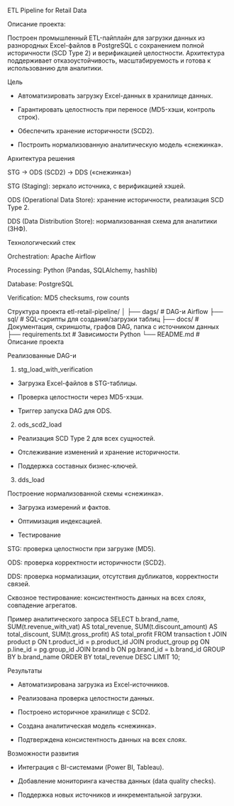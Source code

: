 ETL Pipeline for Retail Data

Описание проекта:

Построен промышленный ETL-пайплайн для загрузки данных из разнородных Excel-файлов в PostgreSQL с сохранением полной историчности (SCD Type 2) и верификацией целостности. Архитектура поддерживает отказоустойчивость, масштабируемость и готова к использованию для аналитики.


Цель

- Автоматизировать загрузку Excel-данных в хранилище данных.

- Гарантировать целостность при переносе (MD5-хэши, контроль строк).

- Обеспечить хранение историчности (SCD2).

- Построить нормализованную аналитическую модель «снежинка».


Архитектура решения

STG → ODS (SCD2) → DDS («снежинка»)

STG (Staging): зеркало источника, с верификацией хэшей.

ODS (Operational Data Store): хранение историчности, реализация SCD Type 2.

DDS (Data Distribution Store): нормализованная схема для аналитики (3НФ).


Технологический стек

Orchestration: Apache Airflow

Processing: Python (Pandas, SQLAlchemy, hashlib)

Database: PostgreSQL

Verification: MD5 checksums, row counts


Структура проекта
etl-retail-pipeline/
│
├── dags/               # DAG-и Airflow
├── sql/                # SQL-скрипты для создания/загрузки таблиц
├── docs/               # Документация, скриншоты, графов DAG, папка с источником данных
├── requirements.txt    # Зависимости Python
└── README.md           # Описание проекта

Реализованные DAG-и
1. stg_load_with_verification

- Загрузка Excel-файлов в STG-таблицы.

- Проверка целостности через MD5-хэши.

- Триггер запуска DAG для ODS.

2. ods_scd2_load

- Реализация SCD Type 2 для всех сущностей.

- Отслеживание изменений и хранение историчности.

- Поддержка составных бизнес-ключей.

3. dds_load

Построение нормализованной схемы «снежинка».

- Загрузка измерений и фактов.

- Оптимизация индексацией.

- Тестирование

STG: проверка целостности при загрузке (MD5).

ODS: проверка корректности историчности (SCD2).

DDS: проверка нормализации, отсутствия дубликатов, корректности связей.

Сквозное тестирование: консистентность данных на всех слоях, совпадение агрегатов.

Пример аналитического запроса
SELECT 
    b.brand_name,
    SUM(t.revenue_with_vat) AS total_revenue,
    SUM(t.discount_amount) AS total_discount,
    SUM(t.gross_profit) AS total_profit
FROM transaction t
JOIN product p ON t.product_id = p.product_id
JOIN product_group pg ON p.line_id = pg.group_id
JOIN brand b ON pg.brand_id = b.brand_id
GROUP BY b.brand_name
ORDER BY total_revenue DESC
LIMIT 10;

Результаты

- Автоматизирована загрузка из Excel-источников.

- Реализована проверка целостности данных.

- Построено историчное хранилище с SCD2.

- Создана аналитическая модель «снежинка».

- Подтверждена консистентность данных на всех слоях.


Возможности развития

- Интеграция с BI-системами (Power BI, Tableau).

- Добавление мониторинга качества данных (data quality checks).

- Поддержка новых источников и инкрементальной загрузки.